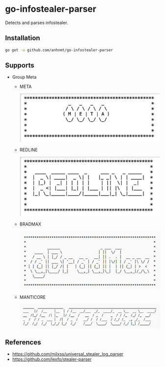 # go-infostealer-parser

Detects and parses infostealer.

## Installation

```bash
go get -u github.com/anhnmt/go-infostealer-parser
```

## Supports

- Group Meta
  - META

    ![META.png](docs/images/META.png)
  
  - REDLINE
  
    ![REDLINE.png](docs/images/REDLINE.png)
  
  - BRADMAX
  
    ![BRADMAX.png](docs/images/BRADMAX.png)
  
  - MANTICORE
  
    ![MANTICORE.png](docs/images/MANTICORE.png)

## References

- https://github.com/milxss/universal_stealer_log_parser
- https://github.com/lexfo/stealer-parser